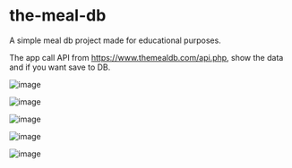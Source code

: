 # the-meal-db
A simple meal db project made for educational purposes.

The app call API from https://www.themealdb.com/api.php, show the data and if you want save to DB.

![image](https://user-images.githubusercontent.com/102976628/224471201-f490ea7c-aeb2-4a4b-8dd9-6c2eb8ec70a7.png)

![image](https://user-images.githubusercontent.com/102976628/224471220-c97d2f18-4bb5-4aa2-92e7-69924680f931.png)

![image](https://user-images.githubusercontent.com/102976628/224471241-a0d667c4-bd60-404e-a415-b4e06a99551a.png)

![image](https://user-images.githubusercontent.com/102976628/224471274-11e73ddd-038d-4fab-864f-554b430d3681.png)

![image](https://user-images.githubusercontent.com/102976628/224471280-024027fa-5e7d-4896-b355-5a1916e69bd2.png)
